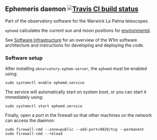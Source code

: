 ## Ephemeris daemon [![Travis CI build status](https://travis-ci.org/warwick-one-metre/ephemd.svg?branch=master)](https://travis-ci.org/warwick-one-metre/ephemd)

Part of the observatory software for the Warwick La Palma telescopes.

`ephemd` calculates the current sun and moon positions for [environmentd](https://travis-ci.org/warwick-one-metre/enivronmentd/).

See [Software Infrastructure](https://github.com/warwick-one-metre/docs/wiki/Software-Infrastructure) for an overview of the W1m software architecture and instructions for developing and deploying the code.

### Software setup
After installing `observatory-ephem-server`, the `ephemd` must be enabled using:
```
sudo systemctl enable ephemd.service
```

The service will automatically start on system boot, or you can start it immediately using:
```
sudo systemctl start ephemd.service
```

Finally, open a port in the firewall so that other machines on the network can access the daemon:
```
sudo firewall-cmd --zone=public --add-port=9029/tcp --permanent
sudo firewall-cmd --reload
```
